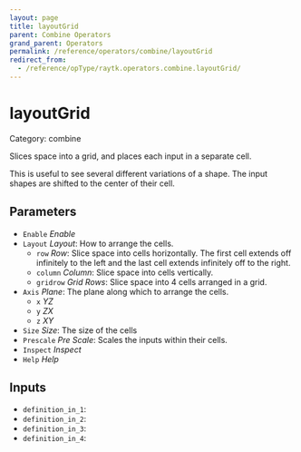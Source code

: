 ```yaml
---
layout: page
title: layoutGrid
parent: Combine Operators
grand_parent: Operators
permalink: /reference/operators/combine/layoutGrid
redirect_from:
  - /reference/opType/raytk.operators.combine.layoutGrid/
---
```


# layoutGrid

Category: combine



Slices space into a grid, and places each input in a separate cell.

This is useful to see several different variations of a shape.
The input shapes are shifted to the center of their cell.

## Parameters

* `Enable` *Enable*
* `Layout` *Layout*: How to arrange the cells.
  * `row` *Row*: Slice space into cells horizontally. The first cell extends off infinitely to the left and the last cell extends infinitely off to the right.
  * `column` *Column*: Slice space into cells vertically.
  * `gridrow` *Grid Rows*: Slice space into 4 cells arranged in a grid.
* `Axis` *Plane*: The plane along which to arrange the cells.
  * `x` *YZ*
  * `y` *ZX*
  * `z` *XY*
* `Size` *Size*: The size of the cells
* `Prescale` *Pre Scale*: Scales the inputs within their cells.
* `Inspect` *Inspect*
* `Help` *Help*

## Inputs

* `definition_in_1`: 
* `definition_in_2`: 
* `definition_in_3`: 
* `definition_in_4`: 